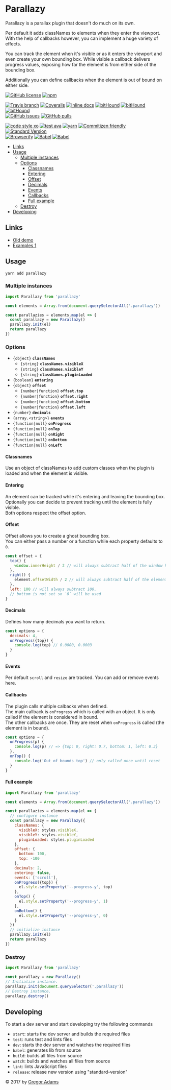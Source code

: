 # Parallazy

Parallazy is a parallax plugin that doesn't do much on its own.

Per default it adds classNames to elements when they enter the viewport. 
With the help of callbacks however, you can implement a huge variety of effects.

You can track the element when it's visible or as it enters the viewport and even create your own bounding box. 
While visible a callback delivers progress values, exposing how far the element is from either side of the bounding box.

Additionally you can define callbacks when the element is out of bound on either side.


[![GitHub license](https://img.shields.io/badge/license-MIT-blue.svg?style=flat-square)](https://raw.githubusercontent.com/pixelass/parallazy/master/LICENSE)
[![npm](https://img.shields.io/npm/v/parallazy.svg?style=flat-square)](https://www.npmjs.com/package/parallazy)

[![Travis branch](https://img.shields.io/travis/pixelass/parallazy/master.svg?style=flat-square)](https://travis-ci.org/pixelass/parallazy)
[![Coveralls](https://img.shields.io/coveralls/pixelass/parallazy.svg?style=flat-square)](https://coveralls.io/github/pixelass/parallazy)
[![Inline docs](http://inch-ci.org/github/pixelass/parallazy.svg?branch=master&style=flat-square)](http://inch-ci.org/github/pixelass/parallazy)
[![bitHound](https://img.shields.io/bithound/code/github/pixelass/parallazy.svg?style=flat-square)](https://www.bithound.io/github/pixelass/parallazy)
[![bitHound](https://img.shields.io/bithound/dependencies/github/pixelass/parallazy.svg?style=flat-square)](https://www.bithound.io/github/pixelass/parallazy)
[![bitHound](https://img.shields.io/bithound/devDependencies/github/pixelass/parallazy.svg?style=flat-square)](https://www.bithound.io/github/pixelass/parallazy)  
[![GitHub issues](https://img.shields.io/github/issues/pixelass/parallazy.svg?style=flat-square)](https://github.com/pixelass/parallazy/issues)
[![GitHub pulls](https://img.shields.io/github/issues-pr/pixelass/parallazy.svg?style=flat-square)](https://github.com/pixelass/parallazy/pulls)

[![code style xo](https://img.shields.io/badge/code_style-XO-64d8c7.svg?style=flat-square)](https://github.com/sindresorhus/xo)
[![test ava](https://img.shields.io/badge/test-🚀_AVA-0e1d5c.svg?style=flat-square)](https://github.com/avajs/ava)
[![yarn](https://img.shields.io/badge/yarn-friendly-2c8ebb.svg?style=flat-square)](https://yarnpkg.com/)
[![Commitizen friendly](https://img.shields.io/badge/commitizen-friendly-44aa44.svg?style=flat-square)](http://commitizen.github.io/cz-cli/)
[![Standard Version](https://img.shields.io/badge/release-standard%20version-44aa44.svg?style=flat-square)](https://github.com/conventional-changelog/standard-version)  
[![Browserify](https://img.shields.io/badge/build-browserify-3c6991.svg?style=flat-square)](http://browserify.org/)
[![Babel](https://img.shields.io/badge/babel-stage--2-f5da55.svg?style=flat-square)](http://babeljs.io/docs/plugins/preset-stage-2/)
[![Babel](https://img.shields.io/badge/babel-transform--runtime-f5da55.svg?style=flat-square)](http://babeljs.io/docs/plugins/transform-runtime/)

<!-- toc -->

- [Links](#links)
- [Usage](#usage)
  * [Multiple instances](#multiple-instances)
  * [Options](#options)
    + [Classnames](#classnames)
    + [Entering](#entering)
    + [Offset](#offset)
    + [Decimals](#decimals)
    + [Events](#events)
    + [Callbacks](#callbacks)
    + [Full example](#full-example)
  * [Destroy](#destroy)
- [Developing](#developing)

<!-- tocstop -->

## Links
  * [Old demo](https://pixelass.github.io/parallazy/)
  * [Examples 1](https://pixelass.github.io/parallazy/examples-1.html)

## Usage

```
yarn add parallazy
```

### Multiple instances

```js
import Parallazy from 'parallazy'

const elements = Array.from(document.querySelectorAll('.parallazy'))

const parallazies = elements.map(el => {
  const parallazy = new Parallazy()
  parallazy.init(el)
  return parallazy
})
```

### Options

* `{object}` **`classNames`**
  * `{string}` **`classNames.visibleX`**
  * `{string}` **`classNames.visibleY`**
  * `{string}` **`classNames.pluginLoaded`**
* `{boolean}` **`entering`**
* `{object}` **`offset`**
  * `{number|function}` **`offset.top`**
  * `{number|function}` **`offset.right`**
  * `{number|function}` **`offset.bottom`**
  * `{number|function}` **`offset.left`**
* `{number}` **`decimals`**
* `{array.<string>}` **`events`**
* `{function|null}` **`onProgress`**
* `{function|null}` **`onTop`**
* `{function|null}` **`onRight`**
* `{function|null}` **`onBottom`**
* `{function|null}` **`onLeft`**

#### Classnames

Use an object of classNames to add custom classes when the plugin is loaded and when the element is visible.

#### Entering

An element can be tracked while it's entering and leaving the bounding box.  
Optionally you can decide to prevent tracking until the element is fully visible.  
Both options respect the offset option.

#### Offset

Offset allows you to create a ghost bounding box.  
You can either pass a number or a function while each property defaults to `0`.  

```js
const offset = {
  top() {
    window.innerHeight / 2 // will always subtract half of the window height, even after resize
  },
  right() {
    element.offsetWidth / 2 // will always subtract half of the element width, even after size change
  },
  left: 100 // will always subtract 100,
  // bottom is not set so `0` will be used
}
```

#### Decimals

Defines how many decimals you want to return.

```js
const options = {
  decimals: 4,
  onProgress({top}) {
    console.log(top) // 0.0000, 0.0003
  }
}
```

#### Events

Per default `scroll` and `resize` are tracked. You can add or remove events here.

#### Callbacks

The plugin calls multiple calbacks when defined.  
The main callback is `onProgress` which is called with an object.
It is only called if the element is considered in bound.  
The other callbacks are once. They are reset when `onProgress` is called (the element is in bound).

```js
const options = {
  onProgress(p) {
    console.log(p) // => {top: 0, right: 0.7, bottom: 1, left: 0.3}
  },
  onTop() {
    console.log('Out of bounds top') // only called once until reset
  }
}
```

#### Full example

```js
import Parallazy from 'parallazy'

const elements = Array.from(document.querySelectorAll('.parallazy'))

const parallazies = elements.map(el => {
  // configure instance
  const parallazy = new Parallazy({
    classNames: {
      visibleX: styles.visibleX,
      visibleY: styles.visibleY,
      pluginLoaded: styles.pluginLoaded
    },
    offset: {
      bottom: 100,
      top: -100
    },
    decimals: 2,
    entering: false,
    events: ['scroll'],
    onProgress({top}) {
      el.style.setProperty('--progress-y', top)
    },
    onTop() {
      el.style.setProperty('--progress-y', 1)
    },
    onBottom() {
      el.style.setProperty('--progress-y', 0)
    }
  })
  // initialize instance
  parallazy.init(el)
  return parallazy
})
```

### Destroy

```js
import Parallazy from 'parallazy'

const parallazy = new Parallazy()
// Initialize instance.
parallazy.init(document.querySelector('.parallazy'))
// Destroy instance.
parallazy.destroy()
```

## Developing

To start a dev server and start developing try the following commands

* `start`: starts the dev server and builds the required files
* `test`: runs test and lints files
* `dev`: starts the dev server and watches the required files
* `babel`: generates lib from source
* `build`: builds all files from source
* `watch`: builds and watches all files from source
* `lint`: lints JavaScript files
* `release`: release new version using "standard-version"

© 2017 by [Gregor Adams](http://pixelass.com)
